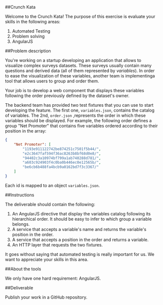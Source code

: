 ##Crunch Kata

Welcome to the Crunch Kata! The purpose of this exercise is evaluate your
skills in the following areas:

1. Automated Testing
2. Problem solving
3. AngularJS

##Problem description

You're working on a startup developing an application that allows to visualize
complex surveys datasets. These surveys usually contain many questions and derived data (all of them represented by *variables*). In order to ease the visualization of these variables, another team is implementinga tool that allows users to group and order them.

Your job is to develop a web component that displays these variables following the order previously defined by the dataset's owner.

The backend team has provided two test fixtures that you can use to start developing the feature. The first one, `variables.json`, contains the catalog of variables. The 2nd, `order.json` ,represents the order in which these variables should be displayed. For example, the following order defines a group "Net Promoter" that contains five variables ordered according to their position in the array:

```json
{
    "Net Promoter": [
        "1193e911122742be874251c7501f5b44/",
        "e2c3647faf594f36ac8263b8bf68d0e8/",
        "94402c3a10974bf799a1ab740288d781/",
        "a603c924903f4c0ba0b446ec0e12565b/",
        "be6cb6b488fa4bcb9a0162bd7f3c3367/"
    ]
}
```

Each id is mapped to an object `variables.json`.

##Instructions

The deliverable should contain the following:

1. An AngularJS directive that display the variables catalog following its hierarchical order. It should be easy to infer to which group a variable belongs.
2. A service that accepts a variable's name and returns the variable's position in the order.
3. A service that accepts a position in the order and returns a variable.
3. An HTTP layer that requests the two fixtures.

It goes without saying that automated testing is really important for us. We want to appreciate your skills in this area.

##About the tools

We only have one hard requirement: AngularJS.

##Deliverable

Publish your work in a GitHub repository.
